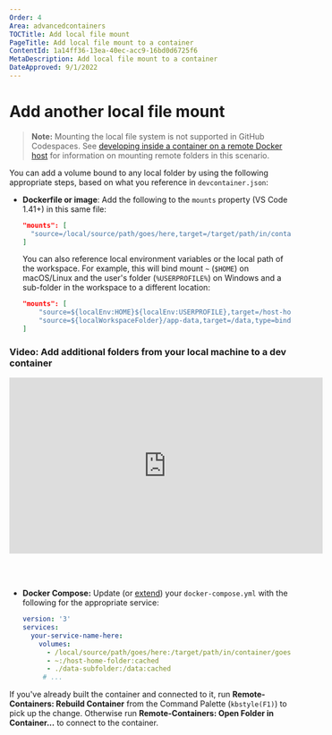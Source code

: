 ```yaml
---
Order: 4
Area: advancedcontainers
TOCTitle: Add local file mount
PageTitle: Add local file mount to a container
ContentId: 1a14ff36-13ea-40ec-acc9-16bd0d6725f6
MetaDescription: Add local file mount to a container
DateApproved: 9/1/2022
---
```

# Add another local file mount

> **Note:** Mounting the local file system is not supported in GitHub Codespaces. See [developing inside a container on a remote Docker host](/remote/advancedcontainers/develop-remote-host.md) for information on mounting remote folders in this scenario.

You can add a volume bound to any local folder by using the following appropriate steps, based on what you reference in `devcontainer.json`:

* **Dockerfile or image**: Add the following to the `mounts` property (VS Code 1.41+) in this same file:

    ```json
    "mounts": [
      "source=/local/source/path/goes/here,target=/target/path/in/container/goes/here,type=bind,consistency=cached"
    ]
    ```

    You can also reference local environment variables or the local path of the workspace. For example, this will bind mount `~` (`$HOME`) on macOS/Linux and the user's folder (`%USERPROFILE%`) on Windows and a sub-folder in the workspace to a different location:

    ```json
    "mounts": [
        "source=${localEnv:HOME}${localEnv:USERPROFILE},target=/host-home-folder,type=bind,consistency=cached",
        "source=${localWorkspaceFolder}/app-data,target=/data,type=bind,consistency=cached"
    ]
    ```

### Video: Add additional folders from your local machine to a dev container

<iframe width="560" height="315" src="https://www.youtube.com/embed/L1-dx-ZD0Ao" title="YouTube video player" frameborder="0" allow="accelerometer; autoplay; clipboard-write; encrypted-media; gyroscope; picture-in-picture" allowfullscreen></iframe>

<br><br>

* **Docker Compose:** Update (or [extend](/docs/remote/create-dev-container.md#extend-your-docker-compose-file-for-development)) your `docker-compose.yml` with the following for the appropriate service:

    ```yaml
    version: '3'
    services:
      your-service-name-here:
        volumes:
          - /local/source/path/goes/here:/target/path/in/container/goes/here:cached
          - ~:/host-home-folder:cached
          - ./data-subfolder:/data:cached
         # ...
    ```

If you've already built the container and connected to it, run **Remote-Containers: Rebuild Container** from the Command Palette (`kbstyle(F1)`) to pick up the change. Otherwise run **Remote-Containers: Open Folder in Container...** to connect to the container.
